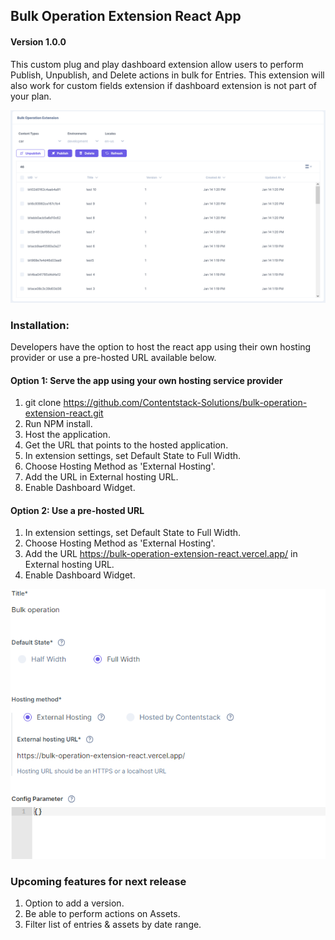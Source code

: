## Bulk Operation Extension React App 
#### Version 1.0.0
This custom plug and play dashboard extension allow users to perform Publish, Unpublish, and Delete actions in bulk for Entries. This extension will also work for custom fields extension if dashboard extension is not part of your plan.

![Docx_to_HTML](https://github.com/Contentstack-Solutions/some-extensions/blob/main/assets/bulk-operation-extension.png) 

### Installation:
Developers have the option to host the react app using their own hosting provider or use a pre-hosted URL available below.

#### Option 1: Serve the app using your own hosting service provider
1. git clone https://github.com/Contentstack-Solutions/bulk-operation-extension-react.git
2. Run NPM install.
3. Host the application.
4. Get the URL that points to the hosted application.
5. In extension settings, set Default State to Full Width.
6. Choose Hosting Method as 'External Hosting'.
7. Add the URL in External hosting URL.
8. Enable Dashboard Widget.

#### Option 2: Use a pre-hosted URL
1. In extension settings, set Default State to Full Width.
2. Choose Hosting Method as 'External Hosting'.
3. Add the URL https://bulk-operation-extension-react.vercel.app/ in External hosting URL.
4. Enable Dashboard Widget.

![Docx_to_HTML](https://github.com/Contentstack-Solutions/some-extensions/blob/main/assets/bulk-operation-extension-settings-v2.png)

### Upcoming features for next release
1. Option to add a version.
2. Be able to perform actions on Assets.
3. Filter list of entries & assets by date range.
